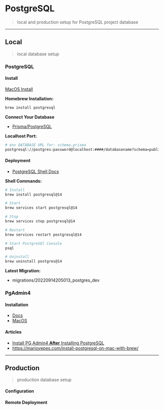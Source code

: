 # PostgreSQL
> local and production setup for PostgreSQL project database

---

## Local
> local database setup

### PostgreSQL

#### Install

[MacOS Install](https://www.postgresql.org/download/macosx/)

**Homebrew Installation:**
```bash
brew install postgresql
```

**Connect Your Database**

- [Prisma/PostgreSQL](https://www.prisma.io/dataguide/postgresql/connecting-to-postgresql-databases)

**Localhost Port:**
```bash
# env DATABASE URL for: schema.prisma
postgresql://postgres:password@localhost:####/databasename?schema=public
```

#### Deployment

- [PostgreSQL Shell Docs](https://www.postgresql.org/docs/current/app-psql.html)

**Shell Commands:**
```bash
# Install
brew install postgresql@14

# Start
brew services start postgresql@14

# Stop
brew services stop postgresql@14

# Restart
brew services restart postgresql@14

# Start PostgreSQl Console
psql

# Uninstall
brew uninstall postgres@14
```

**Latest Migration:**
- migrations/20220914205013_postgres_dev


### PgAdmin4

#### Installation

- [Docs](https://www.pgadmin.org/docs/pgadmin4/development/index.html)
- [MacOS](https://www.postgresql.org/ftp/pgadmin/pgadmin4/v6.13/macos/)

#### Articles

- [Install PG Admin4 **After** Installing PostgreSQL](https://dev.to/letsbsocial1/installing-pgadmin-only-after-installing-postgresql-with-homebrew-part-2-4k44)
- https://marioyepes.com/install-postgresql-on-mac-with-brew/

---

## Production
> production database setup

#### Configuration

#### Remote Deployment


